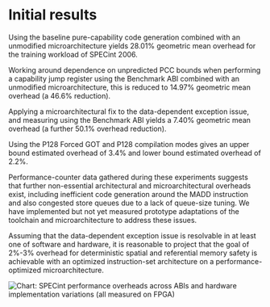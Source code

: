 # Initial results

Using the baseline pure-capability code generation combined with an unmodified
microarchitecture yields 28.01% geometric mean overhead for the training
workload of SPECint 2006.

Working around dependence on unpredicted PCC bounds when performing a
capability jump register using the Benchmark ABI combined with an unmodified
microarchitecture, this is reduced to 14.97% geometric mean overhead (a 46.6%
reduction).

Applying a microarchitectural fix to the data-dependent exception issue, and
measuring using the Benchmark ABI yields a 7.40% geometric mean overhead (a
further 50.1% overhead reduction).

Using the P128 Forced GOT and P128 compilation modes gives an upper bound
estimated overhead of 3.4% and lower bound estimated overhead of 2.2%.

Performance-counter data gathered during these experiments suggests that
further non-essential architectural and microarchitectural overheads exist,
including inefficient code generation around the MADD instruction and also
congested store queues due to a lack of queue-size tuning.
We have implemented but not yet measured prototype adaptations of the
toolchain and microarchitecture to address these issues.

Assuming that the data-dependent exception issue is resolvable in at least one
of software and hardware, it is reasonable to project that the goal of 2%-3%
overhead for deterministic spatial and referential memory safety is achievable
with an optimized instruction-set architecture on a performance-optimized
microarchitecture.

![Chart: SPECint performance overheads across ABIs and hardware implementation
  variations (all measured on FPGA)](specint-detailed-results.jpg)
